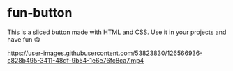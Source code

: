 # fun-button

This is a sliced button made with HTML and CSS.
Use it in your projects and have fun 😋

https://user-images.githubusercontent.com/53823830/126566936-c828b495-3411-48df-9b54-1e6e76fc8ca7.mp4

